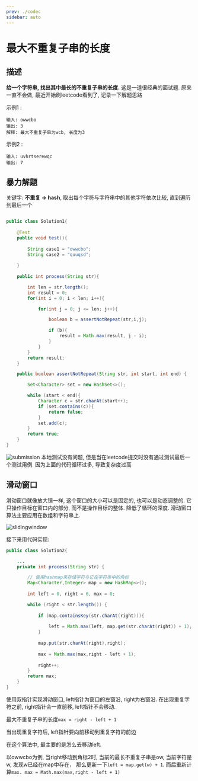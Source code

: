```yaml
---
prev: ./codec
sidebar: auto
---
```


# 最大不重复子串的长度

## 描述

**给一个字符串, 找出其中最长的不重复子串的长度.** 这是一道很经典的面试题. 原来一直不会做, 最近开始刷leetcode看到了, 记录一下解题思路 

示例1 : 

    输入: owwcbo
    输出: 3
    解释: 最大不重复子串为wcb, 长度为3

示例2 :

    输入: uvhrtserewqc
    输出: 7
   
## 暴力解题

关键字: **不重复 -&gt; hash**, 取出每个字符与字符串中的其他字符依次比较, 直到遍历到最后一个

```java

public class Solution1{
    
    @Test
    public void test(){
    
        String case1 = "owwcbo";
        String case2 = "quuqsd";
        
    }
    
    public int process(String str){

        int len = str.length();
        int result = 0;
        for(int i = 0; i < len; i++){

            for(int j = 0; j <= len; j++){

                boolean b = assertNotRepeat(str,i,j);

                if (b){
                    result = Math.max(result, j - i);
                }
            }
        }
        return result;
    }

    public boolean assertNotRepeat(String str, int start, int end) {

        Set<Character> set = new HashSet<>();

        while (start < end){
            Character c = str.charAt(start++);
            if (set.contains(c)){
                return false;
            }
            set.add(c);
        }
        return true;
    }
}
```
![submission](http://image.ytg2097.com/leetcode-lengthoflongestsubstring.png)
本地测试没有问题, 但是当在leetcode提交时没有通过测试最后一个测试用例. 因为上面的代码循环过多, 导致复杂度过高

## 滑动窗口

滑动窗口就像放大镜一样, 这个窗口的大小可以是固定的, 也可以是动态调整的. 它只操作目标在窗口内的部分, 而不是操作目标的整体. 降低了循环的深度. 滑动窗口算法主要应用在数组和字符串上. 

![slidingwindow](http://image.ytg2097.com/sliding-window.png)

接下来用代码实现:

```java 
public class Solution2{

    ...
    private int process(String str) {

        // 使用hashmap来存储字符与它在字符串中的角标 
        Map<Character,Integer> map = new HashMap<>();
        
        int left = 0, right = 0, max = 0;

        while (right < str.length()) {
            
            if (map.containsKey(str.charAt(right))){
              
                left = Math.max(left, map.get(str.charAt(right)) + 1);
            }
            
            map.put(str.charAt(right),right); 
            
            max = Math.max(max,right - left + 1);
            
            right++;
        }
        return max;
    }
}
```
使用双指针实现滑动窗口, left指针为窗口的左窗沿, right为右窗沿. 在出现重复字符之前, right指针会一直前移, left指针不会移动.

最大不重复子串的长度``max = right - left + 1``

当出现重复字符后, left指针要向前移动到重复字符的前边 

在这个算法中, 最主要的是怎么去移动left. 

以owwcbo为例, 当right移动到角标2时, 当前的最长不重复子串是ow, 当前字符是w, 发现w已经在map中存在， 那么更新一下``left = map.get(w) + 1``. 而后重新计算``max. max = Math.max(max,right - left + 1) ``



